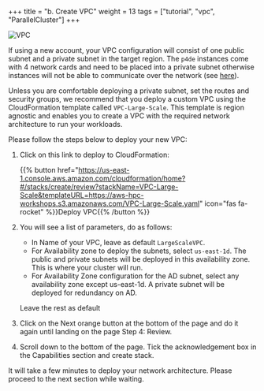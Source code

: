 +++
title = "b. Create VPC"
weight = 13
tags = ["tutorial", "vpc", "ParallelCluster"]
+++

![VPC](/images/01-getting-started/vpc.png)

If using a new account, your VPC configuration will consist of one public subnet and a private subnet in the target region. The `p4de` instances come with 4 network cards and need to be placed into a private subnet otherwise instances will not be able to communicate over the network (see [here](https://docs.aws.amazon.com/AWSEC2/latest/UserGuide/using-instance-addressing.html#public-ip-addresses)).

Unless you are comfortable deploying a private subnet, set the routes and security groups, we recommend that you deploy a custom VPC using the CloudFormation template called `VPC-Large-Scale`. This template is region agnostic and enables you to create a VPC with the required network architecture to run your workloads.

Please follow the steps below to deploy your new VPC:

1. Click on this link to deploy to CloudFormation:

    {{% button href="https://us-east-1.console.aws.amazon.com/cloudformation/home?#/stacks/create/review?stackName=VPC-Large-Scale&templateURL=https://aws-hpc-workshops.s3.amazonaws.com/VPC-Large-Scale.yaml" icon="fas fa-rocket" %}}Deploy VPC{{% /button %}}

2. You will see a list of parameters, do as follows:

    * In Name of your VPC, leave as default `LargeScaleVPC`.
    * For Availability zone to deploy the subnets, select `us-east-1d`. The public and private subnets will be deployed in this availability zone. This is where your cluster will run.
    * For Availability Zone configuration for the AD subnet, select any availability zone except us-east-1d. A private subnet will be deployed for redundancy on AD.

    Leave the rest as default

3. Click on the Next orange button at the bottom of the page and do it again until landing on the page Step 4: Review.
4. Scroll down to the bottom of the page. Tick the acknowledgement box in the Capabilities section and create stack.

It will take a few minutes to deploy your network architecture. Please proceed to the next section while waiting.